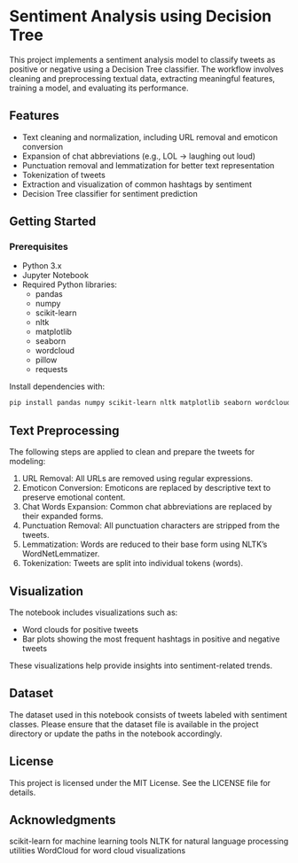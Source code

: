 # Sentiment Analysis using Decision Tree

This project implements a sentiment analysis model to classify tweets as positive or negative using a Decision Tree classifier. The workflow involves cleaning and preprocessing textual data, extracting meaningful features, training a model, and evaluating its performance.

## Features

- Text cleaning and normalization, including URL removal and emoticon conversion  
- Expansion of chat abbreviations (e.g., LOL → laughing out loud)  
- Punctuation removal and lemmatization for better text representation  
- Tokenization of tweets  
- Extraction and visualization of common hashtags by sentiment  
- Decision Tree classifier for sentiment prediction  

## Getting Started

### Prerequisites

- Python 3.x  
- Jupyter Notebook  
- Required Python libraries:  
  - pandas  
  - numpy  
  - scikit-learn  
  - nltk  
  - matplotlib  
  - seaborn  
  - wordcloud  
  - pillow  
  - requests  

Install dependencies with:

```bash
pip install pandas numpy scikit-learn nltk matplotlib seaborn wordcloud pillow requests
```

## Text Preprocessing

The following steps are applied to clean and prepare the tweets for modeling:

  1. URL Removal: All URLs are removed using regular expressions.
  2. Emoticon Conversion: Emoticons are replaced by descriptive text to preserve emotional content.
  3. Chat Words Expansion: Common chat abbreviations are replaced by their expanded forms.
  4. Punctuation Removal: All punctuation characters are stripped from the tweets.
  5. Lemmatization: Words are reduced to their base form using NLTK’s WordNetLemmatizer.
  6. Tokenization: Tweets are split into individual tokens (words).

## Visualization

The notebook includes visualizations such as:

  - Word clouds for positive tweets
  - Bar plots showing the most frequent hashtags in positive and negative tweets

These visualizations help provide insights into sentiment-related trends.

## Dataset

The dataset used in this notebook consists of tweets labeled with sentiment classes. Please ensure that the dataset file is available in the project directory or update the paths in the notebook accordingly.

## License

This project is licensed under the MIT License. See the LICENSE file for details.

## Acknowledgments

scikit-learn for machine learning tools
NLTK for natural language processing utilities
WordCloud for word cloud visualizations


